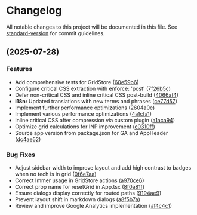 # Changelog

All notable changes to this project will be documented in this file. See [standard-version](https://github.com/conventional-changelog/standard-version) for commit guidelines.

##  (2025-07-28)


### Features

* Add comprehensive tests for GridStore ([60e59b6](https://github.com/jbelew/nms_optimizer-web/commit/60e59b69cfac62c0c4539fcf453b263148213800))
* Configure critical CSS extraction with enforce: 'post' ([7f26b5c](https://github.com/jbelew/nms_optimizer-web/commit/7f26b5c288338c358a5e1fff28836ceee2786af5))
* Defer non-critical CSS and inline critical CSS post-build ([4066af4](https://github.com/jbelew/nms_optimizer-web/commit/4066af47f94807d67dc1f00329f3db039e431d23))
* **i18n:** Updated translations with new terms and phrases ([ce77d57](https://github.com/jbelew/nms_optimizer-web/commit/ce77d57dc8950827548ec4fcfc82aadb81e0672d))
* Implement further performance optimizations ([2604a0e](https://github.com/jbelew/nms_optimizer-web/commit/2604a0ea231f117ec9207b1a55f70f8aa6de797a))
* Implement various performance optimizations ([4a1cfa1](https://github.com/jbelew/nms_optimizer-web/commit/4a1cfa10e5bd4f606832b52e39c5bdf457cfbe90))
* Inline critical CSS after compression via custom plugin ([a1aca94](https://github.com/jbelew/nms_optimizer-web/commit/a1aca94b343447c82f2945ee2eaaa0d0f870b2a2))
* Optimize grid calculations for INP improvement ([c0310ff](https://github.com/jbelew/nms_optimizer-web/commit/c0310ffa00dfc056696f6ebae934be0a1e7250a7))
* Source app version from package.json for GA and AppHeader ([dc4ae52](https://github.com/jbelew/nms_optimizer-web/commit/dc4ae527d93f87908f49259ac9836b48eec0924c))


### Bug Fixes

* Adjust sidebar width to improve layout and add high contrast to badges when no tech is in grid ([0f6e7aa](https://github.com/jbelew/nms_optimizer-web/commit/0f6e7aa43751fe8a54a5657c6eed2dfd550ac1ae))
* Correct Immer usage in GridStore actions ([a970ce6](https://github.com/jbelew/nms_optimizer-web/commit/a970ce65c2552dddeedea67a643b239a3fccb2c5))
* Correct prop name for resetGrid in App.tsx ([8f0a81f](https://github.com/jbelew/nms_optimizer-web/commit/8f0a81f285d74439cb5d7b3dcf9ff3e36fe11c93))
* Ensure dialogs display correctly for routed paths ([9194ae9](https://github.com/jbelew/nms_optimizer-web/commit/9194ae953b7a639651973894c0415b63d7944baf))
* Prevent layout shift in markdown dialogs ([a8f5b7a](https://github.com/jbelew/nms_optimizer-web/commit/a8f5b7a5dda34732117cb8443f4c15de9d4c8c69))
* Review and improve Google Analytics implementation ([af4c4c1](https://github.com/jbelew/nms_optimizer-web/commit/af4c4c1178b9093d0e1194305a553fda2c6c30ef))
